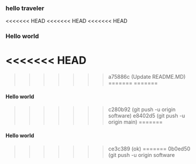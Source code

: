 ### hello traveler
<<<<<<< HEAD
<<<<<<< HEAD
<<<<<<< HEAD
### Hello world
<<<<<<< HEAD
=======
>>>>>>> a75886c (Update README.MD)
=======
=======
#### Hello world
>>>>>>> c280b92 (git push -u origin software)
>>>>>>> e8402d5 (git push -u origin main)
=======
#### Hello world
>>>>>>> ce3c389 (ok)
=======
>>>>>>> 0b0ed50 (git push -u origin software